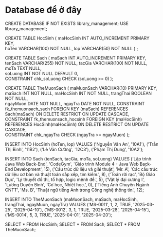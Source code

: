# Database để ở đây



CREATE DATABASE IF NOT EXISTS library_management;
USE library_management;

CREATE TABLE HocSinh (
maHocSinh INT AUTO_INCREMENT PRIMARY KEY,     
hoTen VARCHAR(100) NOT NULL,
lop VARCHAR(50) NOT NULL
) ;


CREATE TABLE Sach (
maSach INT AUTO_INCREMENT PRIMARY KEY,       
tenSach VARCHAR(255) NOT NULL,
tacGia VARCHAR(100) NOT NULL,
moTa TEXT NULL,                              
soLuong INT NOT NULL DEFAULT 0,              
CONSTRAINT chk_soLuong CHECK (soLuong >= 0)
);

CREATE TABLE TheMuonSach (
maMuonSach VARCHAR(10) PRIMARY KEY,        
maSach INT NOT NULL,
maHocSinh INT NOT NULL,
trangThai BOOLEAN NOT NULL,                 
ngayMuon DATE NOT NULL,
ngayTra DATE NOT NULL,
CONSTRAINT fk_themuonsach_sach FOREIGN KEY (maSach) REFERENCES Sach(maSach)
ON DELETE RESTRICT ON UPDATE CASCADE,   
CONSTRAINT fk_themuonsach_hocsinh FOREIGN KEY (maHocSinh) REFERENCES HocSinh(maHocSinh)
ON DELETE RESTRICT ON UPDATE CASCADE,    
CONSTRAINT chk_ngayTra CHECK (ngayTra >= ngayMuon)
);

INSERT INTO HocSinh (hoTen, lop) VALUES
('Nguyễn Văn An', '10A1'),
('Trần Thị Bình', '11B2'),
('Lê Văn Cường', '12C3'),
('Phạm Thị Dung', '10A2');

INSERT INTO Sach (tenSach, tacGia, moTa, soLuong) VALUES
('Lập trình Java Web Back-End', 'CodeGym', 'Giáo trình Module 4 - Java Web Back-End Development', 15),
('Cấu trúc dữ liệu và giải thuật', 'Mr. A', 'Các cấu trúc dữ liệu cơ bản và thuật toán sắp xếp, tìm kiếm.', 8),
('Toán rời rạc', 'Bộ Giáo Dục', 'Lý thuyết đồ thị, tổ hợp, logic mệnh đề.', 5),
('Vật lý đại cương I', 'Lương Duyên Bình', 'Cơ học, Nhiệt học.', 0),
('Tiếng Anh Chuyên Ngành CNTT', 'Ms. B', 'Thuật ngữ tiếng Anh trong Công nghệ thông tin.', 12);

INSERT INTO TheMuonSach (maMuonSach, maSach, maHocSinh, trangThai, ngayMuon, ngayTra) VALUES
('MS-0011', 1, 2, TRUE, '2025-03-25', '2025-04-10'),
('MS-0012', 3, 1, TRUE, '2025-03-28', '2025-04-15'),
('MS-0014', 5, 3, TRUE, '2025-04-01', '2025-04-20');



SELECT * FROM HocSinh;
SELECT * FROM Sach;
SELECT * FROM TheMuonSach;